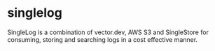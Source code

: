 # singlelog
SingleLog is a combination of vector.dev, AWS S3 and SingleStore for consuming, storing and searching logs in a cost effective manner.
